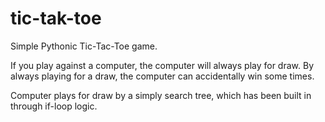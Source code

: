 # tic-tak-toe
<p>Simple Pythonic Tic-Tac-Toe game.</p>
<p>If you play against a computer, the computer will always play for draw. By always playing for a draw, the computer can accidentally win some times.</p>
<p>Computer plays for draw by a simply search tree, which has been built in through if-loop logic.</p>
